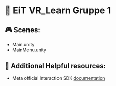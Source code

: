 # :goggles:	EiT VR_Learn Gruppe 1


## :video_game: Scenes:
- Main.unity
- MainMenu.unity


## :pushpin: Additional Helpful resources:
- Meta official Interaction SDK [documentation](https://developer.oculus.com/documentation/unity/unity-isdk-interaction-sdk-overview/)
